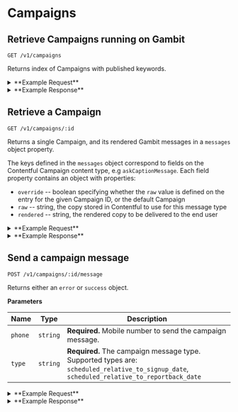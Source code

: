 # Campaigns

## Retrieve Campaigns running on Gambit

```
GET /v1/campaigns
```

Returns index of Campaigns with published keywords.

<details><summary>**Example Request**</summary><p>

```
curl http://localhost:5000/v1/campaigns \
  -H "Accept: application/json" \
  -H "Content-Type: application/json" \
```

</p></details>

<details><summary>**Example Response**</summary><p>

```
{
  "data": [
    {
      "id": "46",
      "title": "Don't Be a Sucker",
      "status": "closed",
      "keywords": [
        {
          "keyword": "SUCKERBOT"
        }
      ],
      "current_run": 7547,
      "mobilecommons_group_doing": 284005,
      "mobilecommons_group_completed": 284011
    },
    {
      "id": "2070",
      "title": "Bumble Bands",
      "status": "active",
      "keywords": [
        {
          "keyword": "BUMBLEBOT"
        },
        {
          "keyword": "BEESBOT"
        }
      ]
    },
    {
      "id": "3590",
      "title": "Shower Songs",
      "status": "active",
      "keywords": [
        {
          "keyword": "SHOWERBOT"
        }
      ]
    },
    {
      "id": "7483",
      "title": "Rinse, Recycle, Repeat",
      "status": "active",
      "keywords": [
        {
          "keyword": "RINSEBOT"
        }
      ]
    }
  ]
}
```

</p></details>

## Retrieve a Campaign

```
GET /v1/campaigns/:id
```

Returns a single Campaign, and its rendered Gambit messages in a `messages` object property.

The keys defined in the `messages` object correspond to fields on the Contentful Campaign content
type, e.g `askCaptionMessage`. Each field property contains an object with properties:

* `override` -- boolean specifying whether the `raw` value is defined on the entry for the
given Campaign ID, or the default Campaign
* `raw` -- string, the copy stored in Contentful to use for this message type
* `rendered` -- string, the rendered copy to be delivered to the end user

<details><summary>**Example Request**</summary><p>

```
curl http://localhost:5000/v1/campaigns/7483 \
     -H "Accept: application/json" \
     -H "Content-Type: application/json" \
```

</p></details>
<details><summary>**Example Response**</summary><p>

```
{
  "data": {
    "id": "7483",
    "title": "Rinse, Recycle, Repeat",
    "status": "active",
    "messages": {
      "gambitSignupMenuMessage": {
        "override": true,
        "raw": "Great - it's simple: Keep beauty and personal care products out of landfills by making fun and creative recycling bins for the bathroom! \n\nThis action should take between 10 - 20 mins. Make it colorful so friends and family won't forget to recycle their bathroom empties. \n\nWhen you're done, text START to share a photo of your bin and you'll be entered to win a $5000 scholarship!",
        "rendered": "Great - it's simple: Keep beauty and personal care products out of landfills by making fun and creative recycling bins for the bathroom! \n\nThis action should take between 10 - 20 mins. Make it colorful so friends and family won't forget to recycle their bathroom empties. \n\nWhen you're done, text START to share a photo of your bin and you'll be entered to win a $5000 scholarship!"
      },
      "externalSignupMenuMessage": {
        "override": true,
        "raw": "Thanks for joining {{title}}!\n\nNearly half of Americans don’t regularly recycle their beauty and personal care products. That’s a major reason these items account for a significant amount of landfill waste.\n\nThe solution is simple: Make fun and creative bins for bathrooms.\n\nOnce you have created some bathroom recycling bins, take a pic to prove it! Then text {{cmd_reportback}} to share it with us!",
        "rendered": "Thanks for joining Rinse Recycle Repeat!\n\nNearly half of Americans don’t regularly recycle their beauty and personal care products. That’s a major reason these items account for a significant amount of landfill waste.\n\nThe solution is simple: Make fun and creative bins for bathrooms.\n\nOnce you have created some bathroom recycling bins, take a pic to prove it! Then text P to share it with us!"
      },
      "invalidSignupMenuCommandMessage": {
        "override": false,
        "raw": "Sorry, I didn't understand that.\n\nText {{cmd_reportback}} when you have {{rb_verb}} some {{rb_noun}}.\n\nIf you have a question, text {{cmd_member_support}}.",
        "rendered": "Sorry, I didn't understand that.\n\nText P when you have decorated some bins.\n\nIf you have a question, text Q."
      },
      "askQuantityMessage": {
        "override": false,
        "raw": "Sweet! First, what's the total number of {{rb_noun}} you {{rb_verb}}?\n\nSend the exact number back.",
        "rendered": "Sweet! First, what's the total number of bins you decorated?\n\nSend the exact number back."
      },
      "invalidQuantityMessage": {
        "override": false,
        "raw": "Sorry, that's not a valid number.\n\nWhat's the total number of {{rb_noun}} you have {{rb_verb}}?\n\nIf you have a question, text {{cmd_member_support}}.",
        "rendered": "Sorry, that's not a valid number.\n\nWhat's the total number of bins you have decorated?\n\nIf you have a question, text Q."
      },
      "askPhotoMessage": {
        "override": false,
        "raw": "Nice! Send your best pic of you and the {{quantity}} {{rb_noun}} you {{rb_verb}}.",
        "rendered": "Nice! Send your best pic of you and the {{quantity}} bins you decorated."
      },
      "invalidPhotoMessage": {
        "override": false,
        "raw": "Sorry, I didn't get that.\n\nSend a photo of the {{rb_noun}} you have {{rb_verb}}.\n\nIf you have a question, text {{cmd_member_support}} - I'll get back to you within 24 hours.",
        "rendered": "Sorry, I didn't get that.\n\nSend a photo of the bins you have decorated.\n\nIf you have a question, text Q - I'll get back to you within 24 hours."
      },
      "askCaptionMessage": {
        "override": false,
        "raw": "Got it! Now text back a caption for your photo (think Instagram)! Keep it short & sweet, under 60 characters please.",
        "rendered": "Got it! Now text back a caption for your photo (think Instagram)! Keep it short & sweet, under 60 characters please."
      },
      "askWhyParticipatedMessage": {
        "override": false,
        "raw": "Last question: Why was participating in {{title}} important to you? (No need to write an essay, one sentence is good).",
        "rendered": "Last question: Why was participating in Rinse, Recycle, Repeat important to you? (No need to write an essay, one sentence is good)."
      },
      "completedMenuMessage": {
        "override": false,
        "raw": "{{rb_confirmation_msg}}\n\nWe've got you down for {{quantity}} {{rb_noun}} {{rb_verb}}.\n\nHave you {{rb_verb}} more? Text {{cmd_reportback}}",
        "rendered": "Thanks for helping to keep #empties out of landfills! You'll receive an email shortly with a free shipping label so you can send your empties to TerraCycle be upcycled.\n\nWe've got you down for {{quantity}} bins decorated.\n\nHave you decorated more? Text P"
      },
      "invalidCompletedMenuCommandMessage": {
        "override": false,
        "raw": "Sorry, I didn't understand that.\n\nText {{cmd_reportback}} if you have {{rb_verb}} more {{rb_noun}}.\n\nIf you have a question, text {{cmd_member_support}}.",
        "rendered": "Sorry, I didn't understand that.\n\nText P if you have decorated more bins.\n\nIf you have a question, text Q."
      },
      "scheduledRelativeToSignupDateMessage": {
        "override": true,
        "raw": "Hey it's Freddie again! Have you had a chance to create a recycling bin?\n\nShare what you've done with other DoSomething members. Text back RINSE!",
        "rendered": "Hey it's Freddie again! Have you had a chance to create a recycling bin?\n\nShare what you've done with other DoSomething members. Text back RINSE!"
      },
      "scheduledRelativeToReportbackDateMessage": {
        "override": false,
        "rendered": ""
      },
      "memberSupportMessage": {
        "override": false,
        "raw": "Text back your question and I'll try to get back to you within 24 hrs.\n\nIf you want to continue {{title}}, text back {{keyword}}",
        "rendered": "Text back your question and I'll try to get back to you within 24 hrs.\n\nIf you want to continue Rinse, Recycle, Repeat, text back RINSEBOT"
      },
      "campaignClosedMessage": {
        "override": false,
        "raw": "Sorry, {{title}} is no longer available.\n\nText {{cmd_member_support}} for help.",
        "rendered": "Sorry, Rinse, Recycle, Repeat is no longer available.\n\nText Q for help."
      }
    },
    "keywords": [
      {
        "keyword": "RINSEBOT"
      }
    ]
  }
}
```

</p></details>

## Send a campaign message

```
POST /v1/campaigns/:id/message
```

Returns either an `error` or `success` object.

**Parameters**

Name | Type | Description
--- | --- | ---
`phone` | `string` | **Required.** Mobile number to send the campaign message.
`type`  | `string` | <div>**Required.** The campaign message type.</div><div>Supported types are: `scheduled_relative_to_signup_date`, `scheduled_relative_to_reportback_date`</div>

<details><summary>**Example Request**</summary><p>

```
curl http://localhost:5000/v1/campaigns/4944/message \
     -H "x-gambit-api-key: totallysecret" \
     -H "Accept: application/json" \
     -H "Content-Type: application/json" \
     -d '{"phone": "5555555511", "type": "scheduled_relative_to_signup_date"}'
```

</p></details>

<details><summary>**Example Response**</summary><p>

```
{"success":{"code":200,"message":"Sent text for 46 scheduled_relative_to_signup_date to 5555555511"}}
```

</p></details>
